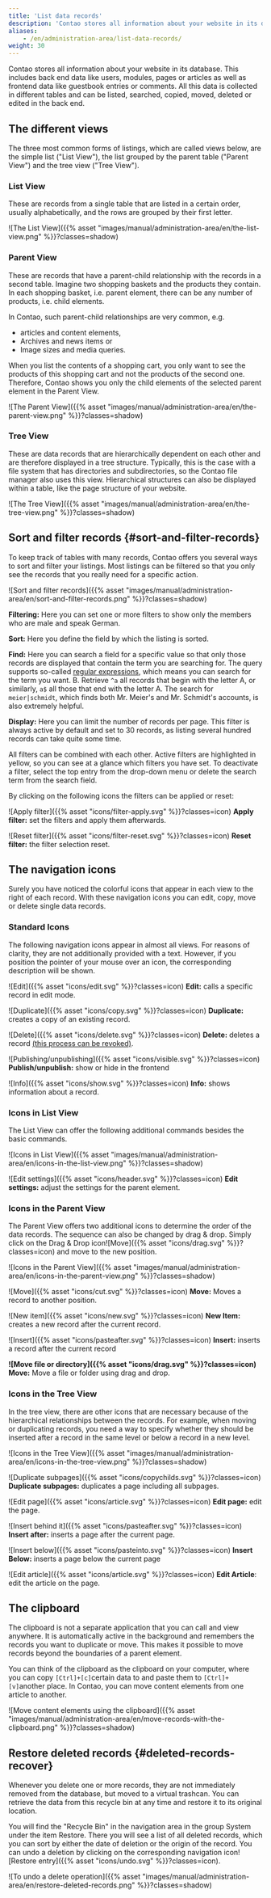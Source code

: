 ```yaml
---
title: 'List data records'
description: 'Contao stores all information about your website in its database. This includes back end data like users, modules, pages or articles as well as front end data like guestbook entries or comments.'
aliases:
    - /en/administration-area/list-data-records/
weight: 30
---
```


Contao stores all information about your website in its database. This includes back end data like users, modules, pages or articles as well as frontend data like guestbook entries or comments. All this data is collected in different tables and can be listed, searched, copied, moved, deleted or edited in the back end.

## The different views

The three most common forms of listings, which are called views below, are the simple list ("List View"), the list grouped by the parent table ("Parent View") and the tree view ("Tree View").

### List View

These are records from a single table that are listed in a certain order, usually alphabetically, and the rows are grouped by their first letter.

![The List View]({{% asset "images/manual/administration-area/en/the-list-view.png" %}}?classes=shadow)

### Parent View

These are records that have a parent-child relationship with the records in a second table. Imagine two shopping baskets and the products they contain. In each shopping basket, i.e. parent element, there can be any number of products, i.e. child elements.

In Contao, such parent-child relationships are very common, e.g.

- articles and content elements,
- Archives and news items or
- Image sizes and media queries.

When you list the contents of a shopping cart, you only want to see the products of this shopping cart and not the products of the second one. Therefore, Contao shows you only the child elements of the selected parent element in the Parent View.

![The Parent View]({{% asset "images/manual/administration-area/en/the-parent-view.png" %}}?classes=shadow)

### Tree View

These are data records that are hierarchically dependent on each other and are therefore displayed in a tree structure. Typically, this is the case with a file system that has directories and subdirectories, so the Contao file manager also uses this view. Hierarchical structures can also be displayed within a table, like the page structure of your website.

![The Tree View]({{% asset "images/manual/administration-area/en/the-tree-view.png" %}}?classes=shadow)

## Sort and filter records {#sort-and-filter-records}

To keep track of tables with many records, Contao offers you several ways to sort and filter your listings. Most listings can be filtered so that you only see the records that you really need for a specific action.

![Sort and filter records]({{% asset "images/manual/administration-area/en/sort-and-filter-records.png" %}}?classes=shadow)

**Filtering:** Here you can set one or more filters to show only the members who are male and speak German.

**Sort:** Here you define the field by which the listing is sorted.

**Find:** Here you can search a field for a specific value so that only those records are displayed that contain the term you are searching for. The query supports so-called [regular expressions](https://regexone.com/), which means you can search for the term you want. B. Retrieve `^a` all records that begin with the letter A, or similarly, `a$` all those that end with the letter A. The search for `meier|schmidt`, which finds both Mr. Meier's and Mr. Schmidt's accounts, is also extremely helpful.

**Display:** Here you can limit the number of records per page. This filter is always active by default and set to 30 records, as listing several hundred records can take quite some time.

All filters can be combined with each other. Active filters are highlighted in yellow, so you can see at a glance which filters you have set. To deactivate a filter, select the top entry from the drop-down menu or delete the search term from the search field.

By clicking on the following icons the filters can be applied or reset:

![Apply filter]({{% asset "icons/filter-apply.svg" %}}?classes=icon) **Apply filter:** set the filters and apply them afterwards.

![Reset filter]({{% asset "icons/filter-reset.svg" %}}?classes=icon) **Reset filter:** the filter selection reset.

## The navigation icons

Surely you have noticed the colorful icons that appear in each view to the right of each record. With these navigation icons you can edit, copy, move or delete single data records.

### Standard Icons

The following navigation icons appear in almost all views. For reasons of clarity, they are not additionally provided with a text. However, if you position the pointer of your mouse over an icon, the corresponding description will be shown.

![Edit]({{% asset "icons/edit.svg" %}}?classes=icon) **Edit:** calls a specific record in edit mode.

![Duplicate]({{% asset "icons/copy.svg" %}}?classes=icon) **Duplicate:** creates a copy of an existing record.

![Delete]({{% asset "icons/delete.svg" %}}?classes=icon) **Delete:** deletes a record [(this process can be revoked)](#deleted-records-recover).

![Publishing/unpublishing]({{% asset "icons/visible.svg" %}}?classes=icon) **Publish/unpublish:** show or hide in the frontend

![Info]({{% asset "icons/show.svg" %}}?classes=icon) **Info:** shows information about a record.

### Icons in List View

The List View can offer the following additional commands besides the basic commands.

![Icons in List View]({{% asset "images/manual/administration-area/en/icons-in-the-list-view.png" %}}?classes=shadow)

![Edit settings]({{% asset "icons/header.svg" %}}?classes=icon) **Edit settings:** adjust the settings for the parent element.

### Icons in the Parent View

The Parent View offers two additional icons to determine the order of the data records. The sequence can also be changed by drag &amp; drop. Simply click on the Drag &amp; Drop icon![Move]({{% asset "icons/drag.svg" %}}?classes=icon) and move to the new position.

![Icons in the Parent View]({{% asset "images/manual/administration-area/en/icons-in-the-parent-view.png" %}}?classes=shadow)

![Move]({{% asset "icons/cut.svg" %}}?classes=icon) **Move:** Moves a record to another position.

![New item]({{% asset "icons/new.svg" %}}?classes=icon) **New Item:** creates a new record after the current record.

![Insert]({{% asset "icons/pasteafter.svg" %}}?classes=icon) **Insert:** inserts a record after the current record

**![Move file or directory]({{% asset "icons/drag.svg" %}}?classes=icon) Move:** Move a file or folder using drag and drop.

### Icons in the Tree View

In the tree view, there are other icons that are necessary because of the hierarchical relationships between the records. For example, when moving or duplicating records, you need a way to specify whether they should be inserted after a record in the same level or below a record in a new level.

![Icons in the Tree View]({{% asset "images/manual/administration-area/en/icons-in-the-tree-view.png" %}}?classes=shadow)

![Duplicate subpages]({{% asset "icons/copychilds.svg" %}}?classes=icon) **Duplicate subpages:** duplicates a page including all subpages.

![Edit page]({{% asset "icons/article.svg" %}}?classes=icon) **Edit page:** edit the page.

![Insert behind it]({{% asset "icons/pasteafter.svg" %}}?classes=icon) **Insert after:** inserts a page after the current page.

![Insert below]({{% asset "icons/pasteinto.svg" %}}?classes=icon) **Insert Below:** inserts a page below the current page

![Edit article]({{% asset "icons/article.svg" %}}?classes=icon) **Edit Article**: edit the article on the page.

## The clipboard

The clipboard is not a separate application that you can call and view anywhere. It is automatically active in the background and remembers the records you want to duplicate or move. This makes it possible to move records beyond the boundaries of a parent element.

You can think of the clipboard as the clipboard on your computer, where you can copy `[Ctrl]+[c]`certain data to and paste them to `[Ctrl]+[v]`another place. In Contao, you can move content elements from one article to another.

![Move content elements using the clipboard]({{% asset "images/manual/administration-area/en/move-records-with-the-clipboard.png" %}}?classes=shadow)

## Restore deleted records {#deleted-records-recover}

Whenever you delete one or more records, they are not immediately removed from the database, but moved to a virtual trashcan. You can retrieve the data from this recycle bin at any time and restore it to its original location.

You will find the "Recycle Bin" in the navigation area in the group System under the item Restore. There you will see a list of all deleted records, which you can sort by either the date of deletion or the origin of the record. You can undo a deletion by clicking on the corresponding navigation icon![Restore entry]({{% asset "icons/undo.svg" %}}?classes=icon).

![To undo a delete operation]({{% asset "images/manual/administration-area/en/restore-deleted-records.png" %}}?classes=shadow)
